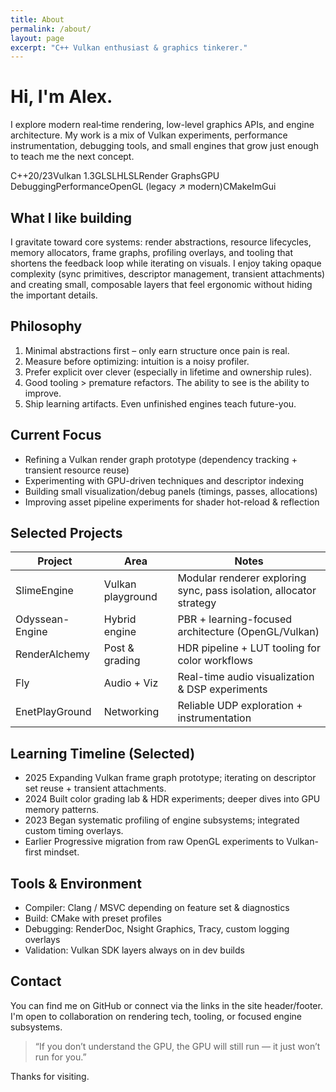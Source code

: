 ```yaml
---
title: About
permalink: /about/
layout: page
excerpt: "C++ Vulkan enthusiast & graphics tinkerer."
---
```


<div class="about-header">
	<h1>Hi, I'm Alex.</h1>
	<p class="tagline">I explore modern real‑time rendering, low-level graphics APIs, and engine architecture. My work is a mix of Vulkan experiments, performance instrumentation, debugging tools, and small engines that grow just enough to teach me the next concept.</p>
	<div class="pill-row">
		<span>C++20/23</span><span>Vulkan 1.3</span><span>GLSL</span><span>HLSL</span><span>Render Graphs</span><span>GPU Debugging</span><span>Performance</span><span>OpenGL (legacy ↗ modern)</span><span>CMake</span><span>ImGui</span>
	</div>
</div>

## What I like building

I gravitate toward core systems: render abstractions, resource lifecycles, memory allocators, frame graphs, profiling overlays, and tooling that shortens the feedback loop while iterating on visuals. I enjoy taking opaque complexity (sync primitives, descriptor management, transient attachments) and creating small, composable layers that feel ergonomic without hiding the important details.

## Philosophy

1. Minimal abstractions first – only earn structure once pain is real.
2. Measure before optimizing: intuition is a noisy profiler.
3. Prefer explicit over clever (especially in lifetime and ownership rules).
4. Good tooling > premature refactors. The ability to see is the ability to improve.
5. Ship learning artifacts. Even unfinished engines teach future-you.

## Current Focus

- Refining a Vulkan render graph prototype (dependency tracking + transient resource reuse)
- Experimenting with GPU-driven techniques and descriptor indexing
- Building small visualization/debug panels (timings, passes, allocations)
- Improving asset pipeline experiments for shader hot-reload & reflection

## Selected Projects

| Project | Area | Notes |
|--------|------|-------|
| SlimeEngine | Vulkan playground | Modular renderer exploring sync, pass isolation, allocator strategy |
| Odyssean-Engine | Hybrid engine | PBR + learning-focused architecture (OpenGL/Vulkan) |
| RenderAlchemy | Post & grading | HDR pipeline + LUT tooling for color workflows |
| Fly | Audio + Viz | Real-time audio visualization & DSP experiments |
| EnetPlayGround | Networking | Reliable UDP exploration + instrumentation |

## Learning Timeline (Selected)

<ul class="timeline">
	<li><time>2025</time> Expanding Vulkan frame graph prototype; iterating on descriptor set reuse + transient attachments.</li>
	<li><time>2024</time> Built color grading lab & HDR experiments; deeper dives into GPU memory patterns.</li>
	<li><time>2023</time> Began systematic profiling of engine subsystems; integrated custom timing overlays.</li>
	<li><time>Earlier</time> Progressive migration from raw OpenGL experiments to Vulkan-first mindset.</li>
</ul>

## Tools & Environment

- Compiler: Clang / MSVC depending on feature set & diagnostics
- Build: CMake with preset profiles
- Debugging: RenderDoc, Nsight Graphics, Tracy, custom logging overlays
- Validation: Vulkan SDK layers always on in dev builds

## Contact

You can find me on GitHub or connect via the links in the site header/footer. I'm open to collaboration on rendering tech, tooling, or focused engine subsystems.

> “If you don’t understand the GPU, the GPU will still run — it just won’t run for you.”

Thanks for visiting.
